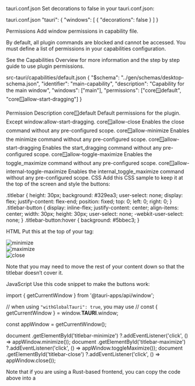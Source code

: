 tauri.conf.json
Set decorations to false in your tauri.conf.json:

tauri.conf.json
"tauri": {
  "windows": [
    {
      "decorations": false
    }
  ]
}

Permissions
Add window permissions in capability file.

By default, all plugin commands are blocked and cannot be accessed. You must define a list of permissions in your capabilities configuration.

See the Capabilities Overview for more information and the step by step guide to use plugin permissions.

src-tauri/capabilities/default.json
{
  "$schema": "../gen/schemas/desktop-schema.json",
  "identifier": "main-capability",
  "description": "Capability for the main window",
  "windows": ["main"],
  "permissions": ["core:window:default", "core:window:allow-start-dragging"]
}

Permission	Description
core:window:default	Default permissions for the plugin. Except window:allow-start-dragging.
core:window:allow-close	Enables the close command without any pre-configured scope.
core:window:allow-minimize	Enables the minimize command without any pre-configured scope.
core:window:allow-start-dragging	Enables the start_dragging command without any pre-configured scope.
core:window:allow-toggle-maximize	Enables the toggle_maximize command without any pre-configured scope.
core:window:allow-internal-toggle-maximize	Enables the internal_toggle_maximize command without any pre-configured scope.
CSS
Add this CSS sample to keep it at the top of the screen and style the buttons:

.titlebar {
  height: 30px;
  background: #329ea3;
  user-select: none;
  display: flex;
  justify-content: flex-end;
  position: fixed;
  top: 0;
  left: 0;
  right: 0;
}
.titlebar-button {
  display: inline-flex;
  justify-content: center;
  align-items: center;
  width: 30px;
  height: 30px;
  user-select: none;
  -webkit-user-select: none;
}
.titlebar-button:hover {
  background: #5bbec3;
}

HTML
Put this at the top of your <body> tag:

<div data-tauri-drag-region class="titlebar">
  <div class="titlebar-button" id="titlebar-minimize">
    <img
      src="https://api.iconify.design/mdi:window-minimize.svg"
      alt="minimize"
    />
  </div>
  <div class="titlebar-button" id="titlebar-maximize">
    <img
      src="https://api.iconify.design/mdi:window-maximize.svg"
      alt="maximize"
    />
  </div>
  <div class="titlebar-button" id="titlebar-close">
    <img src="https://api.iconify.design/mdi:close.svg" alt="close" />
  </div>
</div>

Note that you may need to move the rest of your content down so that the titlebar doesn’t cover it.

JavaScript
Use this code snippet to make the buttons work:

import { getCurrentWindow } from '@tauri-apps/api/window';

// when using `"withGlobalTauri": true`, you may use
// const { getCurrentWindow } = window.__TAURI__.window;

const appWindow = getCurrentWindow();

document
  .getElementById('titlebar-minimize')
  ?.addEventListener('click', () => appWindow.minimize());
document
  .getElementById('titlebar-maximize')
  ?.addEventListener('click', () => appWindow.toggleMaximize());
document
  .getElementById('titlebar-close')
  ?.addEventListener('click', () => appWindow.close());

Note that if you are using a Rust-based frontend, you can copy the code above into a <script> element in your index.html file.